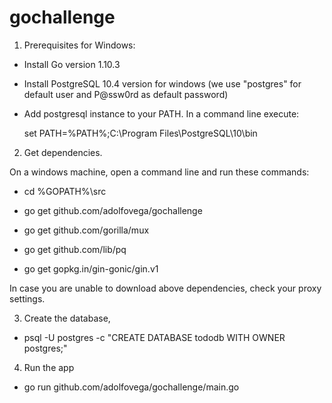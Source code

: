 # gochallenge

1. Prerequisites for Windows: 

- Install Go version 1.10.3
- Install PostgreSQL 10.4 version for windows (we use "postgres" for default user and P@ssw0rd as default password)
- Add postgresql instance to your PATH. In a command line execute:

  set PATH=%PATH%;C:\Program Files\PostgreSQL\10\bin


2. Get dependencies. 

On a windows machine, open a command line and run these commands:

- cd %GOPATH%\src

- go get github.com/adolfovega/gochallenge

- go get github.com/gorilla/mux

- go get github.com/lib/pq

- go get gopkg.in/gin-gonic/gin.v1


In case you are unable to download above dependencies, check your proxy settings.

3. Create the database, 

- psql -U postgres -c "CREATE DATABASE tododb WITH OWNER postgres;"

4. Run the app

- go run github.com/adolfovega/gochallenge/main.go


